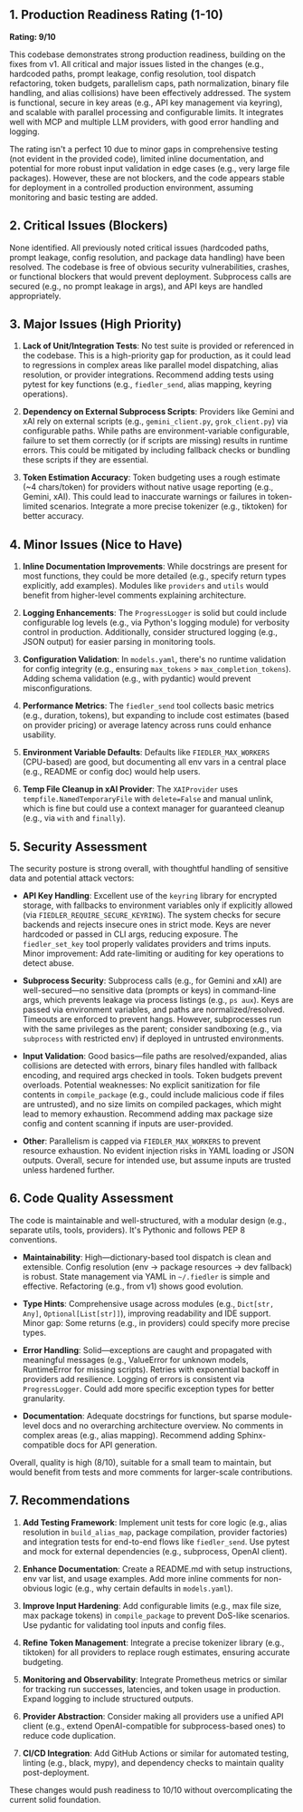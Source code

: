 ## 1. Production Readiness Rating (1-10)
**Rating: 9/10**

This codebase demonstrates strong production readiness, building on the fixes from v1. All critical and major issues listed in the changes (e.g., hardcoded paths, prompt leakage, config resolution, tool dispatch refactoring, token budgets, parallelism caps, path normalization, binary file handling, and alias collisions) have been effectively addressed. The system is functional, secure in key areas (e.g., API key management via keyring), and scalable with parallel processing and configurable limits. It integrates well with MCP and multiple LLM providers, with good error handling and logging.

The rating isn't a perfect 10 due to minor gaps in comprehensive testing (not evident in the provided code), limited inline documentation, and potential for more robust input validation in edge cases (e.g., very large file packages). However, these are not blockers, and the code appears stable for deployment in a controlled production environment, assuming monitoring and basic testing are added.

## 2. Critical Issues (Blockers)
None identified. All previously noted critical issues (hardcoded paths, prompt leakage, config resolution, and package data handling) have been resolved. The codebase is free of obvious security vulnerabilities, crashes, or functional blockers that would prevent deployment. Subprocess calls are secured (e.g., no prompt leakage in args), and API keys are handled appropriately.

## 3. Major Issues (High Priority)
1. **Lack of Unit/Integration Tests**: No test suite is provided or referenced in the codebase. This is a high-priority gap for production, as it could lead to regressions in complex areas like parallel model dispatching, alias resolution, or provider integrations. Recommend adding tests using pytest for key functions (e.g., `fiedler_send`, alias mapping, keyring operations).

2. **Dependency on External Subprocess Scripts**: Providers like Gemini and xAI rely on external scripts (e.g., `gemini_client.py`, `grok_client.py`) via configurable paths. While paths are environment-variable configurable, failure to set them correctly (or if scripts are missing) results in runtime errors. This could be mitigated by including fallback checks or bundling these scripts if they are essential.

3. **Token Estimation Accuracy**: Token budgeting uses a rough estimate (~4 chars/token) for providers without native usage reporting (e.g., Gemini, xAI). This could lead to inaccurate warnings or failures in token-limited scenarios. Integrate a more precise tokenizer (e.g., tiktoken) for better accuracy.

## 4. Minor Issues (Nice to Have)
1. **Inline Documentation Improvements**: While docstrings are present for most functions, they could be more detailed (e.g., specify return types explicitly, add examples). Modules like `providers` and `utils` would benefit from higher-level comments explaining architecture.

2. **Logging Enhancements**: The `ProgressLogger` is solid but could include configurable log levels (e.g., via Python's logging module) for verbosity control in production. Additionally, consider structured logging (e.g., JSON output) for easier parsing in monitoring tools.

3. **Configuration Validation**: In `models.yaml`, there's no runtime validation for config integrity (e.g., ensuring `max_tokens` > `max_completion_tokens`). Adding schema validation (e.g., with pydantic) would prevent misconfigurations.

4. **Performance Metrics**: The `fiedler_send` tool collects basic metrics (e.g., duration, tokens), but expanding to include cost estimates (based on provider pricing) or average latency across runs could enhance usability.

5. **Environment Variable Defaults**: Defaults like `FIEDLER_MAX_WORKERS` (CPU-based) are good, but documenting all env vars in a central place (e.g., README or config doc) would help users.

6. **Temp File Cleanup in xAI Provider**: The `XAIProvider` uses `tempfile.NamedTemporaryFile` with `delete=False` and manual unlink, which is fine but could use a context manager for guaranteed cleanup (e.g., via `with` and `finally`).

## 5. Security Assessment
The security posture is strong overall, with thoughtful handling of sensitive data and potential attack vectors:

- **API Key Handling**: Excellent use of the `keyring` library for encrypted storage, with fallbacks to environment variables only if explicitly allowed (via `FIEDLER_REQUIRE_SECURE_KEYRING`). The system checks for secure backends and rejects insecure ones in strict mode. Keys are never hardcoded or passed in CLI args, reducing exposure. The `fiedler_set_key` tool properly validates providers and trims inputs. Minor improvement: Add rate-limiting or auditing for key operations to detect abuse.

- **Subprocess Security**: Subprocess calls (e.g., for Gemini and xAI) are well-secured—no sensitive data (prompts or keys) in command-line args, which prevents leakage via process listings (e.g., `ps aux`). Keys are passed via environment variables, and paths are normalized/resolved. Timeouts are enforced to prevent hangs. However, subprocesses run with the same privileges as the parent; consider sandboxing (e.g., via `subprocess` with restricted env) if deployed in untrusted environments.

- **Input Validation**: Good basics—file paths are resolved/expanded, alias collisions are detected with errors, binary files handled with fallback encoding, and required args checked in tools. Token budgets prevent overloads. Potential weaknesses: No explicit sanitization for file contents in `compile_package` (e.g., could include malicious code if files are untrusted), and no size limits on compiled packages, which might lead to memory exhaustion. Recommend adding max package size config and content scanning if inputs are user-provided.

- **Other**: Parallelism is capped via `FIEDLER_MAX_WORKERS` to prevent resource exhaustion. No evident injection risks in YAML loading or JSON outputs. Overall, secure for intended use, but assume inputs are trusted unless hardened further.

## 6. Code Quality Assessment
The code is maintainable and well-structured, with a modular design (e.g., separate utils, tools, providers). It's Pythonic and follows PEP 8 conventions.

- **Maintainability**: High—dictionary-based tool dispatch is clean and extensible. Config resolution (env → package resources → dev fallback) is robust. State management via YAML in `~/.fiedler` is simple and effective. Refactoring (e.g., from v1) shows good evolution.

- **Type Hints**: Comprehensive usage across modules (e.g., `Dict[str, Any]`, `Optional[List[str]]`), improving readability and IDE support. Minor gap: Some returns (e.g., in providers) could specify more precise types.

- **Error Handling**: Solid—exceptions are caught and propagated with meaningful messages (e.g., ValueError for unknown models, RuntimeError for missing scripts). Retries with exponential backoff in providers add resilience. Logging of errors is consistent via `ProgressLogger`. Could add more specific exception types for better granularity.

- **Documentation**: Adequate docstrings for functions, but sparse module-level docs and no overarching architecture overview. No comments in complex areas (e.g., alias mapping). Recommend adding Sphinx-compatible docs for API generation.

Overall, quality is high (8/10), suitable for a small team to maintain, but would benefit from tests and more comments for larger-scale contributions.

## 7. Recommendations
1. **Add Testing Framework**: Implement unit tests for core logic (e.g., alias resolution in `build_alias_map`, package compilation, provider factories) and integration tests for end-to-end flows like `fiedler_send`. Use pytest and mock for external dependencies (e.g., subprocess, OpenAI client).

2. **Enhance Documentation**: Create a README.md with setup instructions, env var list, and usage examples. Add more inline comments for non-obvious logic (e.g., why certain defaults in `models.yaml`).

3. **Improve Input Hardening**: Add configurable limits (e.g., max file size, max package tokens) in `compile_package` to prevent DoS-like scenarios. Use pydantic for validating tool inputs and config files.

4. **Refine Token Management**: Integrate a precise tokenizer library (e.g., tiktoken) for all providers to replace rough estimates, ensuring accurate budgeting.

5. **Monitoring and Observability**: Integrate Prometheus metrics or similar for tracking run successes, latencies, and token usage in production. Expand logging to include structured outputs.

6. **Provider Abstraction**: Consider making all providers use a unified API client (e.g., extend OpenAI-compatible for subprocess-based ones) to reduce code duplication.

7. **CI/CD Integration**: Add GitHub Actions or similar for automated testing, linting (e.g., black, mypy), and dependency checks to maintain quality post-deployment.

These changes would push readiness to 10/10 without overcomplicating the current solid foundation.
